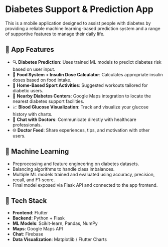 # Diabetes Support & Prediction App

This is a mobile application designed to assist people with diabetes by providing a reliable machine learning-based prediction system and a range of supportive features to manage their daily life.

## 📱 App Features

- 🔍 **Diabetes Prediction**: Uses trained ML models to predict diabetes risk based on user input.
- 🥗 **Food System + Insulin Dose Calculator**: Calculates appropriate insulin doses based on food intake.
- 🏃 **Home-Based Sport Activities**: Suggested workouts tailored for diabetic users.
- 📍 **Nearby Diabetes Centers**: Google Maps integration to locate the nearest diabetes support facilities.
- 📈 **Blood Glucose Visualization**: Track and visualize your glucose history with charts.
- 💬 **Chat with Doctors**: Communicate directly with healthcare professionals.
- 🌐 **Doctor Feed**: Share experiences, tips, and motivation with other users.

## 🤖 Machine Learning

- Preprocessing and feature engineering on diabetes datasets.
- Balancing algorithms to handle class imbalances.
- Multiple ML models trained and evaluated using accuracy, precision, recall, and F1-score.
- Final model exposed via Flask API and connected to the app frontend.

## 🧰 Tech Stack

- **Frontend**: Flutter
- **Backend**: Python + Flask
- **ML Models**: Scikit-learn, Pandas, NumPy
- **Maps**: Google Maps API
- **Chat**: Firebase 
- **Data Visualization**: Matplotlib / Flutter Charts

